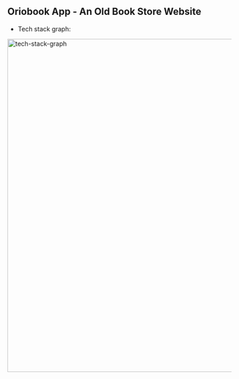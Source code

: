 ## Oriobook App - An Old Book Store Website
- Tech stack graph:

<img width="748" alt="tech-stack-graph" src="https://github.com/user-attachments/assets/c631db5c-706d-4f14-b032-d0b2877ce123">
